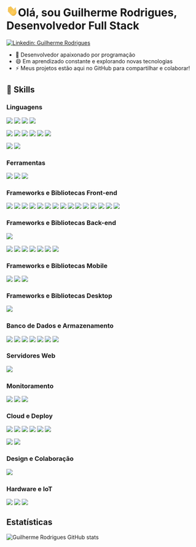 <h1><img src="./hi.gif" width="30px">Olá, sou Guilherme Rodrigues, Desenvolvedor Full Stack</h1>

[![Linkedin: Guilherme Rodrigues](https://img.shields.io/badge/-Guilherme%20Rodrigues-blue?style=flat-square&logo=Linkedin&logoColor=white&link=https://www.linkedin.com/in/guilherme-r-54380b106/)](https://www.linkedin.com/in/guilherme-r-54380b106/)

<!--
![](https://komarev.com/ghpvc/?username=guilhermerodrigues680&color=green)
-->

- 🔭 Desenvolvedor apaixonado por programação
- 😄 Em aprendizado constante e explorando novas tecnologias
- ⚡ Meus projetos estão aqui no GitHub para compartilhar e colaborar!

## 🚀 Skills

### Linguagens

![](https://img.shields.io/badge/HTML5-E34F26?style=for-the-badge&logo=html5&logoColor=white)
![](https://img.shields.io/badge/CSS3-1572B6?style=for-the-badge&logo=css3&logoColor=white)
![](https://img.shields.io/badge/JavaScript-F7DF1E?style=for-the-badge&logo=javascript&logoColor=black)
![](https://img.shields.io/badge/TypeScript-007ACC?style=for-the-badge&logo=typescript&logoColor=white)

![](https://img.shields.io/badge/C%23-9B4794?style=for-the-badge&logo=csharp&logoColor=white)
![](https://img.shields.io/badge/Go-00ADD8?style=for-the-badge&logo=go&logoColor=white)
![](https://img.shields.io/badge/Java-F8981D?style=for-the-badge&logo=java&logoColor=white)
![](https://img.shields.io/badge/Python-3776AB?style=for-the-badge&logo=python&logoColor=white)
![](https://img.shields.io/badge/C%2B%2B-00599C?style=for-the-badge&logo=cplusplus&logoColor=white)
![](https://img.shields.io/badge/Rust%20%28em%20progresso%29-F74B00?style=for-the-badge&logo=rust&logoColor=white)

![](https://img.shields.io/badge/Shell_Script-47b353?style=for-the-badge&logo=gnu-bash&logoColor=white)
![](https://img.shields.io/badge/Markdown-309FE6?style=for-the-badge&logo=markdown&logoColor=white)

### Ferramentas

![](https://img.shields.io/badge/Linux-FCC624?style=for-the-badge&logo=linux&logoColor=white)
![](https://img.shields.io/badge/Docker-2CA5E0?style=for-the-badge&logo=docker&logoColor=white)
![](https://img.shields.io/badge/Git-F05032?style=for-the-badge&logo=Git&logoColor=white)

### Frameworks e Bibliotecas Front-end

![](https://img.shields.io/badge/React-68DCFC?style=for-the-badge&logo=react&logoColor=white)
![](https://img.shields.io/badge/Next.js-2B333C?style=for-the-badge&logo=nextdotjs&logoColor=white)
![](https://img.shields.io/badge/MUI-007FFF?style=for-the-badge&logo=mui&logoColor=white)
![](https://img.shields.io/badge/Chakra%20UI-319795?style=for-the-badge&logo=chakraui&logoColor=white)
![](https://img.shields.io/badge/Vue.js-4FC08D?style=for-the-badge&logo=vuedotjs&logoColor=white)
![](https://img.shields.io/badge/Vuetify-1867C0?style=for-the-badge&logo=vuetify&logoColor=white)
![](https://img.shields.io/badge/Angular-DD0031?style=for-the-badge&logo=angular&logoColor=white)
![](https://img.shields.io/badge/Alpine.js-8BC0D0?style=for-the-badge&logo=alpinedotjs&logoColor=white)
![](https://img.shields.io/badge/jQuery-0769AD?style=for-the-badge&logo=jquery&logoColor=white)
![](https://img.shields.io/badge/Svelte-FF3E00?style=for-the-badge&logo=svelte&logoColor=white)
![](https://img.shields.io/badge/Tailwind_CSS-38B2AC?style=for-the-badge&logo=tailwind-css&logoColor=white)
![](https://img.shields.io/badge/Bootstrap-563D7C?style=for-the-badge&logo=bootstrap&logoColor=white)
![](https://img.shields.io/badge/WebAssembly-654FF0?style=for-the-badge&logo=webassembly&logoColor=white)
![](https://img.shields.io/badge/Web%20components-29ABE2?style=for-the-badge&logo=webcomponentsdotorg&logoColor=white)
![](https://img.shields.io/badge/WebRTC-333333?style=for-the-badge&logo=webrtc&logoColor=white)

### Frameworks e Bibliotecas Back-end

![](https://img.shields.io/badge/Swagger-6BA539?style=for-the-badge&logo=swagger&logoColor=white)

![](https://img.shields.io/badge/.NET%20Core-512BD4?style=for-the-badge&logo=dotnet&logoColor=white)
![](https://img.shields.io/badge/Spring-6DB33F?style=for-the-badge&logo=spring&logoColor=white)
![](https://img.shields.io/badge/Node.js-43853D?style=for-the-badge&logo=node.js&logoColor=white)
![](https://img.shields.io/badge/Fastify-000000?style=for-the-badge&logo=fastify&logoColor=white)
![](https://img.shields.io/badge/express-000000?style=for-the-badge&logo=express&logoColor=white)
![](https://img.shields.io/badge/FastAPI-009688?style=for-the-badge&logo=fastapi&logoColor=white)
![](https://img.shields.io/badge/Django-092E20?style=for-the-badge&logo=django&logoColor=white)

### Frameworks e Bibliotecas Mobile

![](https://img.shields.io/badge/Ionic-3880FF?style=for-the-badge&logo=ionic&logoColor=white)
![](https://img.shields.io/badge/React%20Native-61DAFB?style=for-the-badge&logo=react&logoColor=white)
![](https://img.shields.io/badge/Expo-000020?style=for-the-badge&logo=expo&logoColor=white)

### Frameworks e Bibliotecas Desktop

![](https://img.shields.io/badge/Electron-47848F?style=for-the-badge&logo=electron&logoColor=white)

### Banco de Dados e Armazenamento

![](https://img.shields.io/badge/MongoDB-4EA94B?style=for-the-badge&logo=mongodb&logoColor=white)
![](https://img.shields.io/badge/Redis-DC382D?style=for-the-badge&logo=redis&logoColor=white)
![](https://img.shields.io/badge/PostgreSQL-316192?style=for-the-badge&logo=postgresql&logoColor=white)
![](https://img.shields.io/badge/Amazon%20S3-569A31?style=for-the-badge&logo=amazons3&logoColor=white)
![](https://img.shields.io/badge/Oracle-F80000?style=for-the-badge&logo=Oracle&logoColor=white)
![](https://img.shields.io/badge/SQLite-07405E?style=for-the-badge&logo=sqlite&logoColor=white)
![](https://img.shields.io/badge/MySQL-4479A1?style=for-the-badge&logo=mysql&logoColor=white)

### Servidores Web

![](https://img.shields.io/badge/NGINX-269539?style=for-the-badge&logo=NGINX&logoColor=white)

### Monitoramento

![](https://img.shields.io/badge/Grafana-F46800?style=for-the-badge&logo=grafana&logoColor=white)
![](https://img.shields.io/badge/Prometheus-E6522C?style=for-the-badge&logo=prometheus&logoColor=white)
![](https://img.shields.io/badge/k6-7D64FF?style=for-the-badge&logo=k6&logoColor=white)

### Cloud e Deploy

![](https://img.shields.io/badge/AWS-FB9D07?style=for-the-badge&logo=amazonaws&logoColor=white)
![](https://img.shields.io/badge/Vercel-2B333C?style=for-the-badge&logo=vercel&logoColor=white)
![](https://img.shields.io/badge/Netlify-00C7B7?style=for-the-badge&logo=netlify&logoColor=white)
![](https://img.shields.io/badge/Heroku-430098?style=for-the-badge&logo=heroku&logoColor=white)
![](https://img.shields.io/badge/firebase-ffca28?style=for-the-badge&logo=firebase&logoColor=white)
![](https://img.shields.io/badge/Replit-F26207?style=for-the-badge&logo=replit&logoColor=white)

![](https://img.shields.io/badge/GitLab%20CI%2FCD-FC6D26?style=for-the-badge&logo=gitlab&logoColor=white)
![](https://img.shields.io/badge/GitHub_Actions-2088FF?style=for-the-badge&logo=githubactions&logoColor=white)

### Design e Colaboração

![](https://img.shields.io/badge/Figma-A35CFB?style=for-the-badge&logo=figma&logoColor=white)

### Hardware e IoT

![](https://img.shields.io/badge/Arduino-00878F?style=for-the-badge&logo=arduino&logoColor=white)
![](https://img.shields.io/badge/ESP8266-E7352C?style=for-the-badge&logo=espressif&logoColor=white)
![](https://img.shields.io/badge/PlatformIO-FF7F00?style=for-the-badge)

## Estatísticas

![Guilherme Rodrigues GitHub stats](https://github-readme-stats.vercel.app/api?username=guilhermerodrigues680&show_icons=true&count_private=true)

<!--
[![Top Langs](https://github-readme-stats.vercel.app/api/top-langs/?username=guilhermerodrigues680&layout=compact)](https://github.com/guilhermerodrigues680)
-->

<!--
**guilhermerodrigues680/guilhermerodrigues680** is a ✨ _special_ ✨ repository because its `README.md` (this file) appears on your GitHub profile.

Here are some ideas to get you started:

- 🔭 I’m currently working on ...
- 🌱 I’m currently learning ...
- 👯 I’m looking to collaborate on ...
- 🤔 I’m looking for help with ...
- 💬 Ask me about ...
- 📫 How to reach me: ...
- 😄 Pronouns: ...
- ⚡ Fun fact: ...
-->
